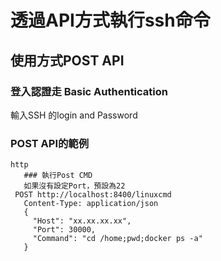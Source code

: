 # 透過API方式執行ssh命令
## 使用方式POST API 
### 登入認證走 Basic Authentication
輸入SSH 的login and Password
### POST API的範例
```
http
   ### 執行Post CMD
   如果沒有設定Port，預設為22
 POST http://localhost:8400/linuxcmd
   Content-Type: application/json
   {
     "Host": "xx.xx.xx.xx",
     "Port": 30000,
     "Command": "cd /home;pwd;docker ps -a"
   }
```
